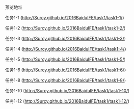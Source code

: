 预览地址

任务1-1
(http://Surcy.github.io/2016BaiduIFE/task1/task1-1/)

任务1-2
(http://Surcy.github.io/2016BaiduIFE/task1/task1-2/)

任务1-3
(http://Surcy.github.io/2016BaiduIFE/task1/task1-3/)

任务1-4
(http://Surcy.github.io/2016BaiduIFE/task1/task1-4/)

任务1-5
(http://Surcy.github.io/2016BaiduIFE/task1/task1-5/)

任务1-6
(http://Surcy.github.io/2016BaiduIFE/task1/task1-6/)

任务1-8
(http://Surcy.github.io/2016BaiduIFE/task1/task1-8/)

任务1-10
(http://Surcy.github.io/2016BaiduIFE/task1/task1-10/)

任务1-12
(http://Surcy.github.io/2016BaiduIFE/task1/task1-12/)
